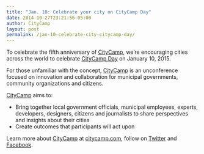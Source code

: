 ```yaml
---
title: "Jan. 10: Celebrate your city on CityCamp Day"
date: 2014-10-27T23:21:56-05:00
author: CityCamp
layout: post
permalink: /jan-10-celebrate-city-citycamp-day/
---
```


To celebrate the fifth anniversary of [CityCamp](http://citycamp.com), we&#8217;re encouraging cities across the world to celebrate [CityCamp Day](http://citycamp.com) on January 10, 2015.

For those unfamiliar with the concept, [CityCamp](http://citycamp.com) is an unconference focused on innovation and collaboration for municipal governments, community organizations and citizens.

[CityCamp](http://citycamp.com) aims to:

- Bring together local government officials, municipal employees, experts, developers, designers, citizens and journalists to share perspectives and insights about their cities
- Create outcomes that participants will act upon

Learn more about [CityCamp](http://citycamp.com) at [citycamp.com](http://citycamp.com), follow on [Twitter](http://twitter.com/citycamp) and [Facebook](http://facebook.com/citycamp).
